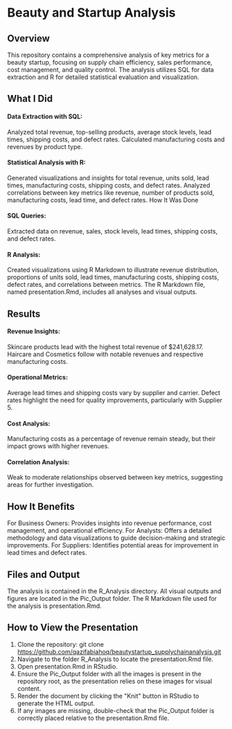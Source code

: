 # Beauty and Startup Analysis

## Overview

This repository contains a comprehensive analysis of key metrics for a beauty startup, focusing on supply chain efficiency, sales performance, cost management, and quality control. The analysis utilizes SQL for data extraction and R for detailed statistical evaluation and visualization.

## What I Did

#### Data Extraction with SQL:

Analyzed total revenue, top-selling products, average stock levels, lead times, shipping costs, and defect rates.
Calculated manufacturing costs and revenues by product type.

#### Statistical Analysis with R:

Generated visualizations and insights for total revenue, units sold, lead times, manufacturing costs, shipping costs, and defect rates.
Analyzed correlations between key metrics like revenue, number of products sold, manufacturing costs, lead time, and defect rates.
How It Was Done

#### SQL Queries:
Extracted data on revenue, sales, stock levels, lead times, shipping costs, and defect rates.

#### R Analysis:
Created visualizations using R Markdown to illustrate revenue distribution, proportions of units sold, lead times, manufacturing costs, shipping costs, defect rates, and correlations between metrics.
The R Markdown file, named presentation.Rmd, includes all analyses and visual outputs.

## Results

#### Revenue Insights:

Skincare products lead with the highest total revenue of $241,628.17.
Haircare and Cosmetics follow with notable revenues and respective manufacturing costs.

#### Operational Metrics:

Average lead times and shipping costs vary by supplier and carrier.
Defect rates highlight the need for quality improvements, particularly with Supplier 5.

#### Cost Analysis:

Manufacturing costs as a percentage of revenue remain steady, but their impact grows with higher revenues.

#### Correlation Analysis:

Weak to moderate relationships observed between key metrics, suggesting areas for further investigation.

## How It Benefits
For Business Owners: Provides insights into revenue performance, cost management, and operational efficiency.
For Analysts: Offers a detailed methodology and data visualizations to guide decision-making and strategic improvements.
For Suppliers: Identifies potential areas for improvement in lead times and defect rates.

## Files and Output
The analysis is contained in the R_Analysis directory.
All visual outputs and figures are located in the Pic_Output folder.
The R Markdown file used for the analysis is presentation.Rmd.

## How to View the Presentation
1. Clone the repository: git clone https://github.com/qazifabiahoq/beautystartup_supplychainanalysis.git
2. Navigate to the folder R_Analysis to locate the presentation.Rmd file.
3. Open presentation.Rmd in RStudio.
4. Ensure the Pic_Output folder with all the images is present in the repository root, as the presentation relies on these images for visual content.
5. Render the document by clicking the "Knit" button in RStudio to generate the HTML output.
6. If any images are missing, double-check that the Pic_Output folder is correctly placed relative to the presentation.Rmd file.
